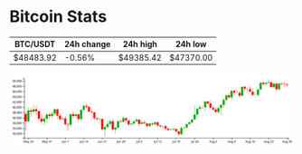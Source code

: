 # Bitcoin Stats

BTC/USDT|24h change|24h high|24h low|
|---|---|---|---|
|$48483.92|-0.56%|$49385.42|$47370.00|

<img src="./chart.svg">
